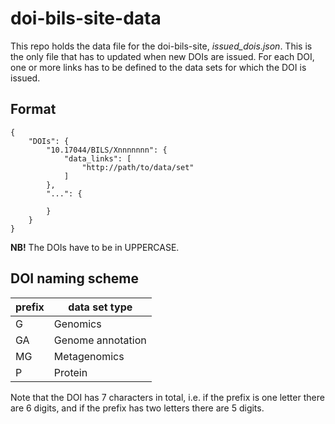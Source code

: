 # doi-bils-site-data

This repo holds the data file for the doi-bils-site, *issued_dois.json*. This is the only file that has to updated when new DOIs are issued. For each DOI, one or more links has to be defined to the data sets for which the DOI is issued.

## Format

	{
	    "DOIs": {
	        "10.17044/BILS/Xnnnnnnn": {
	            "data_links": [
	                "http://path/to/data/set"
	            ]
	        },
	        "...": {

	        }
	    }
	}

**NB!** The DOIs have to be in UPPERCASE.

## DOI naming scheme
prefix   |   data set type
---------|----------------
G        |   Genomics
GA       |   Genome annotation
MG       |   Metagenomics
P        |   Protein

Note that the DOI has 7 characters in total, i.e. if the prefix is one letter there are 6 digits, and if the prefix has two letters there are 5 digits.
